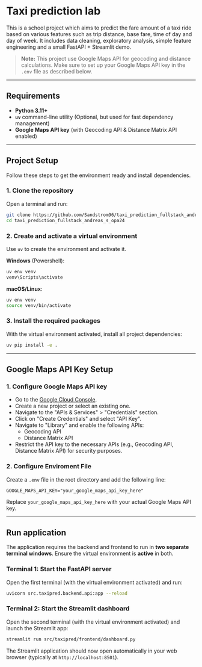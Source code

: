 # Taxi prediction lab

This is a school project which aims to predict the fare amount of a taxi ride based on various features such as trip distance, base fare, time of day and day of week. It includes data cleaning, exploratory analysis, simple feature engineering and a small FastAPI + Streamlit demo.

> **Note:** This project use Google Maps API for geocoding and distance calculations. Make sure to set up your Google Maps API key in the `.env` file as described below.

---

## Requirements

- **Python 3.11+**
- **`uv`** command-line utility (Optional, but used for fast dependency management)
- **Google Maps API key** (with Geocoding API & Distance Matrix API enabled)

---

## Project Setup

Follow these steps to get the environment ready and install dependencies.

### 1. Clone the repository

Open a terminal and run:

```bash
git clone https://github.com/Sandstrom96/taxi_prediction_fullstack_andreas_s_opa24.git
cd taxi_prediction_fullstack_andreas_s_opa24
```

### 2. Create and activate a virtual environment

Use `uv` to create the environment and activate it.

**Windows** (Powershell):

```bash
uv env venv 
venv\Scripts\activate 
```

**macOS/Linux**:

```bash
uv env venv
source venv/bin/activate
```

### 3. Install the required packages

With the virtual environment activated, install all project dependencies:

```bash
uv pip install -e .
```

---

## Google Maps API Key Setup

### 1. Configure Google Maps API key

- Go to the [Google Cloud Console](https://console.cloud.google.com/).
- Create a new project or select an existing one.
- Navigate to the "APIs & Services" > "Credentials" section.
- Click on "Create Credentials" and select "API Key".
- Navigate to "Library" and enable the following APIs:
    - Geocoding API
    - Distance Matrix API
- Restrict the API key to the necessary APIs (e.g., Geocoding API, Distance Matrix API) for security purposes.

### 2. Configure Enviroment File

Create a `.env` file in the root directory and add the following line:

```env
GOOGLE_MAPS_API_KEY="your_google_maps_api_key_here"
```

Replace `your_google_maps_api_key_here` with your actual Google Maps API key.

---

## Run application

The application requires the backend and frontend to run in **two separate terminal windows**. Ensure the virtual environment is **active** in both.

### Terminal 1: Start the FastAPI server

Open the first terminal (with the virtual environment activated) and run:

```bash
uvicorn src.taxipred.backend.api:app --reload
```

### Terminal 2: Start the Streamlit dashboard

Open the second terminal (with the virtual environment activated) and launch the Streamlit app:

```bash
streamlit run src/taxipred/frontend/dashboard.py
```

The Streamlit application should now open automatically in your web browser (typically at `http://localhost:8501`).
